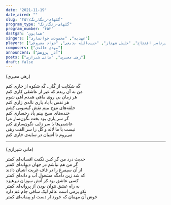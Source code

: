 ```yaml
---
date: "2021-11-19"
date_aired: ""
slug: "گلهای-رنگارنگ/۴۵۲"
program_type: "گلهای-رنگارنگ"
program_number: '۴۵۲'
dastgah: 'همایون'
singers: ["عهدیه", "محمودی خوانساری"]
players: ["امیرناصر افتتاح", "جلیل شهناز", "حبیب‌الله بدیعی", "جواد معروفی"]
composers: ["مهدی خالدی"]
announcers: ["آذر پژوهش"]
poets: ["رهی معیری", "مانی شیرازی"]
draft: false
---
```


(رهی معیری)  

گَه شکایت از گُلی، گَه شکوه از خاری کنم  
من نه آن رندم که غیر از عاشقی کاری کنم  
هر زمان بی روی ماهی همدم آهی شوم  
هر نفس با یاد یاری ناله‌ی زاری کنم  
حلقه‌های موج بینم نقش گیسویی کشم  
خنده‌های صبح بینم یاد رخساری کنم  
گر سر یاری بود بخت نگون‌سار مرا  
عاشقی‌ها با سر زلف نگون‌ساری کنم  
نیست با ما لاله و گل را سر الفت رهی  
می‌روم تا آشیان در سایه‌ی خاری کنم  

---  

(مانی شیرازی)  

حدیث درد من گر کس نگفت افسانه‌ای کمتر  
گر من هم نباشم در جهان دیوانه‌ای کمتر  
از آن سیمرغ را در قاف غربت آشیان دادند  
که شد زین دامگه مشغول آب و دانه‌ای کمتر  
کسی عاشق بود کز آتش سوزان نپرهیزد  
به راه عشق نتوان بودن از پروانه‌ای کمتر  
نکو بزمی است عالم لیک ساقی جام غم دارد  
خوش آن مهمان که خورد از دست او پیمانه‌ای کمتر  
